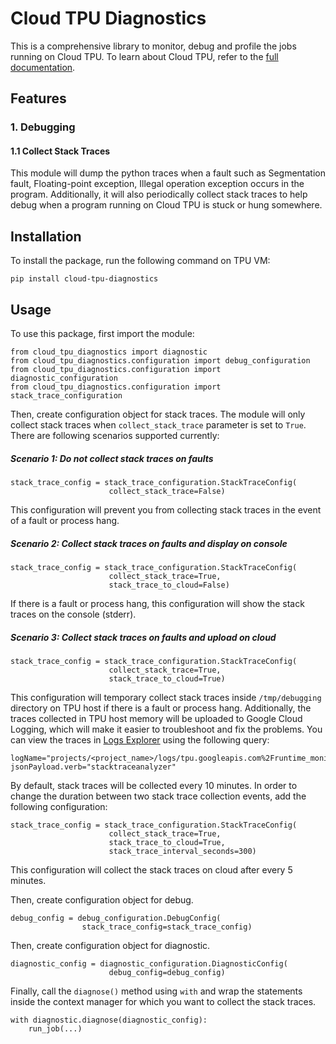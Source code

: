 # Cloud TPU Diagnostics

This is a comprehensive library to monitor, debug and profile the jobs running on Cloud TPU.
To learn about Cloud TPU, refer to the [full documentation](https://cloud.google.com/tpu/docs/intro-to-tpu).

## Features
### 1. Debugging
#### 1.1 Collect Stack Traces
This module will dump the python traces when a fault such as Segmentation fault, Floating-point exception, Illegal operation exception occurs in the program. Additionally, it will also periodically collect stack traces to help debug when a program running on Cloud TPU is stuck or hung somewhere.

## Installation
To install the package, run the following command on TPU VM:

```
pip install cloud-tpu-diagnostics
```

## Usage
To use this package, first import the module:

```
from cloud_tpu_diagnostics import diagnostic
from cloud_tpu_diagnostics.configuration import debug_configuration
from cloud_tpu_diagnostics.configuration import diagnostic_configuration
from cloud_tpu_diagnostics.configuration import stack_trace_configuration
```

Then, create configuration object for stack traces. The module will only collect stack traces when `collect_stack_trace` parameter is set to `True`. There are following scenarios supported currently:

##### Scenario 1: Do not collect stack traces on faults

```
stack_trace_config = stack_trace_configuration.StackTraceConfig(
                      collect_stack_trace=False)
```
This configuration will prevent you from collecting stack traces in the event of a fault or process hang.

##### Scenario 2: Collect stack traces on faults and display on console

```
stack_trace_config = stack_trace_configuration.StackTraceConfig(
                      collect_stack_trace=True,
                      stack_trace_to_cloud=False)
```
If there is a fault or process hang, this configuration will show the stack traces on the console (stderr).

##### Scenario 3: Collect stack traces on faults and upload on cloud

```
stack_trace_config = stack_trace_configuration.StackTraceConfig(
                      collect_stack_trace=True,
                      stack_trace_to_cloud=True)
```
This configuration will temporary collect stack traces inside `/tmp/debugging` directory on TPU host if there is a fault or process hang. Additionally, the traces collected in TPU host memory will be uploaded to Google Cloud Logging, which will make it easier to troubleshoot and fix the problems. You can view the traces in [Logs Explorer](https://cloud.google.com/logging/docs/view/logs-explorer-interface) using the following query:

```
logName="projects/<project_name>/logs/tpu.googleapis.com%2Fruntime_monitor"
jsonPayload.verb="stacktraceanalyzer"
```

By default, stack traces will be collected every 10 minutes. In order to change the duration between two stack trace collection events, add the following configuration:

```
stack_trace_config = stack_trace_configuration.StackTraceConfig(
                      collect_stack_trace=True,
                      stack_trace_to_cloud=True,
                      stack_trace_interval_seconds=300)
```
This configuration will collect the stack traces on cloud after every 5 minutes.

Then, create configuration object for debug.

```
debug_config = debug_configuration.DebugConfig(
                stack_trace_config=stack_trace_config)
```

Then, create configuration object for diagnostic.

```
diagnostic_config = diagnostic_configuration.DiagnosticConfig(
                      debug_config=debug_config)
```

Finally, call the `diagnose()` method using `with` and wrap the statements inside the context manager for which you want to collect the stack traces.

```
with diagnostic.diagnose(diagnostic_config):
    run_job(...)
```